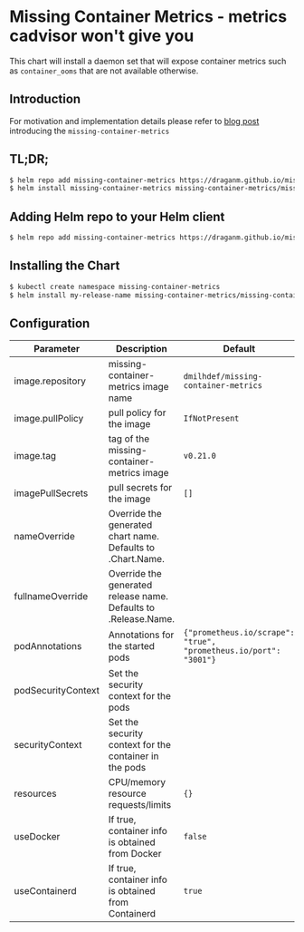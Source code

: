 # Missing Container Metrics - metrics cadvisor won't give you

This chart will install a daemon set that will expose container metrics such as `container_ooms` that are not available otherwise.

## Introduction
For motivation and implementation details please refer to [blog post](https://www.netice9.com/blog/guide-to-oomkill-alerting-in-kubernetes-clusters/) introducing the `missing-container-metrics`

## TL;DR;

```bash
$ helm repo add missing-container-metrics https://draganm.github.io/missing-container-metrics
$ helm install missing-container-metrics missing-container-metrics/missing-container-metrics
```

## Adding Helm repo to your Helm client
```bash
$ helm repo add missing-container-metrics https://draganm.github.io/missing-container-metrics
```

## Installing the Chart
```bash
$ kubectl create namespace missing-container-metrics
$ helm install my-release-name missing-container-metrics/missing-container-metrics -n missing-container-metrics
```

## Configuration

| Parameter                                             | Description                                                       | Default                                                           |
|-------------------------------------------------------|-------------------------------------------------------------------|-------------------------------------------------------------------|
| image.repository                                      | missing-container-metrics image name                              | `dmilhdef/missing-container-metrics`                              |
| image.pullPolicy                                      | pull policy for the image                                         | `IfNotPresent`                                                    |
| image.tag                                             | tag of the missing-container-metrics image                        | `v0.21.0`                                                         |
| imagePullSecrets                                      | pull secrets for the image                                        | `[]`                                                              |
| nameOverride                                          | Override the generated chart name. Defaults to .Chart.Name.       |                                                                   |
| fullnameOverride                                      | Override the generated release name. Defaults to .Release.Name.   |                                                                   |
| podAnnotations                                        | Annotations for the started pods                                  | `{"prometheus.io/scrape": "true", "prometheus.io/port": "3001"}`  |
| podSecurityContext                                    | Set the security context for the pods                             |                                                                   |
| securityContext                                       | Set the security context for the container in the pods            |                                                                   |
| resources                                             | CPU/memory resource requests/limits                               | `{}`                                                              |
| useDocker                                             | If true, container info is obtained from Docker                   | `false`                                                           |
| useContainerd                                         | If true, container info is obtained from Containerd               | `true`                                                            |
